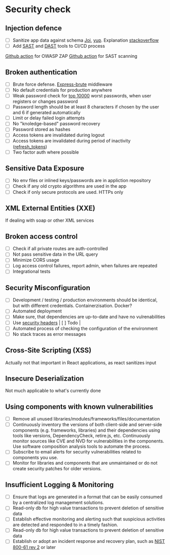 # Security check

## Injection defence

- [ ] Sanitize app data against schema [Joi](https://github.com/sideway/joi), [yup](https://github.com/jquense/yup). Explanation [stackoverflow](https://stackoverflow.com/questions/56187802/preventing-nosql-injection-isnt-mongoose-supposed-to-convert-inputs-based-on-g)
- [ ] Add [SAST](https://owasp.org/www-community/Source_Code_Analysis_Tools) and [DAST](https://owasp.org/www-project-zap/) tools to CI/CD process

[Github action](https://github.com/zaproxy/action-baseline) for OWASP ZAP
[Github action](https://github.com/AppThreat/sast-scan) for SAST scanning

## Broken authentication

- [ ] Brute force defense. [Express-brute](https://github.com/AdamPflug/express-brute) middleware
- [ ] No default credentials for production anywhere
- [ ] Weak password check for [top 10000](https://github.com/danielmiessler/SecLists/blob/master/Passwords/Common-Credentials/10-million-password-list-top-10000.txt) worst passwords, when user registers or changes password
- [ ] Password length should be at least 8 characters if chosen by the user and 6 if generated automatically
- [ ] Limit or delay failed login attempts
- [ ] No "knoledge-based" password recovery
- [ ] Password stored as hashes
- [ ] Access tokens are invalidated during logout
- [ ] Access tokens are invalidated during period of inactivity ([refresh_tokens](https://auth0.com/blog/refresh-tokens-what-are-they-and-when-to-use-them/))
- [ ] Two factor auth where possible

## Sensitive Data Exposure

- [ ] No env files or inlined keys/passwords are in appliction repository
- [ ] Check if any old crypto algorithms are used in the app
- [ ] Check if only secure protocols are used. HTTPs only

## XML External Entities (XXE)
If dealing with soap or other XML services

## Broken access control

- [ ] Check if all private routes are auth-controlled
- [ ] Not pass sensitive data in the URL query
- [ ] Minimize CORS usage
- [ ] Log access control failures, report admin, when failures are repeated
- [ ] Integrational tests

## Security Misconfiguration

- [ ] Development / testing / production environments should be identical, but with different credentials. Containerzisation. Docker?
- [ ] Automated deployment
- [ ] Make sure, that dependencies are up-to-date and have no vulrenabilities
- [ ] Use [security headers](https://wiki.owasp.org/index.php/OWASP_Secure_Headers_Project#tab=Headers) | [ ] Todo |
- [ ] Automated process of checking the configuration of the environment
- [ ] No stack traces as error messages

## Cross-Site Scripting (XSS)

Actually not that important in React applications, as react sanitizes input

## Insecure Deserialization
Not much applicable to what's currently done

## Using components with known vulnerabilities

- [ ] Remove all unused libraries/modules/frameworks/files/documentation
- [ ] Continuously inventory the versions of both client-side and server-side components (e.g. frameworks, libraries) and their dependencies using tools like versions, DependencyCheck, retire.js, etc. Continuously monitor sources like CVE and NVD for vulnerabilities in the components. Use software composition analysis tools to automate the process.
- [ ] Subscribe to email alerts for security vulnerabilities related to components you use.
- [ ] Monitor for libraries and components that are unmaintained or do not create security patches for older versions.

## Insufficient Logging & Monitoring

- [ ] Ensure that logs are generated in a format that can be easily consumed by a centralized log management solutions.
- [ ] Read-only db for high value transactions to prevent deletion of sensitive data
- [ ] Establish effective monitoring and alerting such that suspicious activities are detected and responded to in a timely fashion.
- [ ] Read-only db for high value transactions to prevent deletion of sensitive data
- [ ] Establish or adopt an incident response and recovery plan, such as [NIST 800-61 rev 2](https://nvlpubs.nist.gov/nistpubs/SpecialPublications/NIST.SP.800-61r2.pdf) or later
